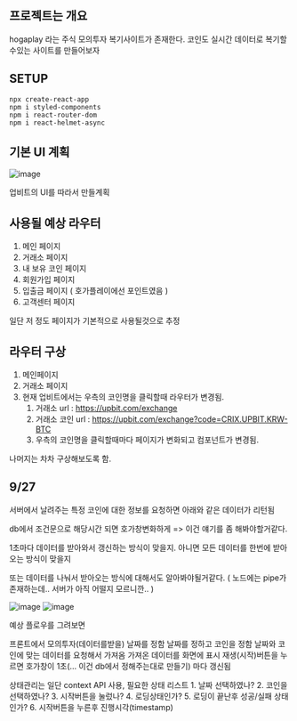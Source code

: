 ## 프로젝트는 개요

hogaplay 라는 주식 모의투자 복기사이트가 존재한다. 코인도  실시간 데이터로 복기할수있는 사이트를 만들어보자

## SETUP

```
npx create-react-app
npm i styled-components
npm i react-router-dom
npm i react-helmet-async
```

## 기본 UI 계획

![image](https://user-images.githubusercontent.com/56789064/134822980-b5fb9318-0acc-449f-bff7-a6cd3ce227ce.png)


업비트의 UI를 따라서 만들계획



## 사용될 예상 라우터

1. 메인 페이지
2. 거래소 페이지
3. 내 보유 코인 페이지
4. 회원가입 페이지
5. 입출금 페이지 ( 호가플레이에선 포인트였음 )
6. 고객센터 페이지

일단 저 정도 페이지가 기본적으로 사용될것으로 추정

## 라우터 구상

1. 메인페이지
2. 거래소 페이지
3. 현재 업비트에서는 우측의 코인명을 클릭할때 라우터가 변경됨. 
   1. 거래소 url : https://upbit.com/exchange
   2. 거래소 코인 url  :  https://upbit.com/exchange?code=CRIX.UPBIT.KRW-BTC
   3. 우측의 코인명을 클릭할때마다 페이지가 변화되고 컴포넌트가 변경됨.

나머지는 차차 구상해보도록 함.



## 9/27 

서버에서 날려주는 특정 코인에 대한 정보를 요청하면 아래와 같은 데이터가 리턴됨

db에서 조건문으로 해당시간 되면 호가창변화하게 => 이건 얘기를 좀 해봐야할거같다.

1초마다 데이터를 받아와서 갱신하는 방식이 맞을지. 아니면 모든 데이터를 한번에 받아오는 방식이 맞을지

또는 데이터를 나눠서 받아오는 방식에 대해서도 알아봐야될거같다. ( 노드에는 pipe가 존재하는데.. 서버가 아직 어떨지 모르니깐.. )

![image](https://user-images.githubusercontent.com/56789064/134822963-71a46c9c-e62a-4d18-a78d-eed3355a2d43.png)
![image](https://user-images.githubusercontent.com/56789064/134822973-b914fef9-7403-4b07-a04e-c98c9913f5ab.png)


예상 플로우를 그려보면

프론트에서 모의투자(데이터를받을) 날짜를 정함
날짜를 정하고 코인을 정함
날짜와 코인에 맞는 데이터를 요청해서 가져옴
가져온 데이터를 화면에 표시
재생(시작)버튼을 누르면 호가창이 1초(… 이건 db에서 정해주는대로 만들기) 마다 갱신됨

상태관리는 일단 context API 사용, 필요한 상태 리스트
	1.	날짜 선택하였나?
	2.	코인을 선택하였나?
	3.	시작버튼을 눌렀나?
	4.	로딩상태인가?
	5.	로딩이 끝난후 성공/실패 상태인가?
	6.	시작버튼을 누른후 진행시각(timestamp)
